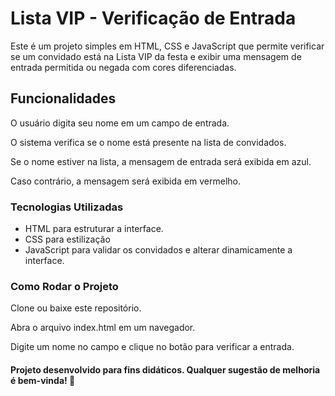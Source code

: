 <h1>Lista VIP - Verificação de Entrada </h1>

<p>Este é um projeto simples em HTML, CSS e JavaScript que permite verificar se um convidado está na Lista VIP da festa e exibir uma mensagem de entrada permitida ou negada com cores diferenciadas.</p>

<h2>Funcionalidades</h2>

<p>O usuário digita seu nome em um campo de entrada.</p>

<p>O sistema verifica se o nome está presente na lista de convidados.</p>

<p>Se o nome estiver na lista, a mensagem de entrada será exibida em azul.</p>

<p>Caso contrário, a mensagem será exibida em vermelho.</p>

<h3>Tecnologias Utilizadas</h3>
<ul>
  <li>HTML para estruturar a interface.</li>
  <li>CSS para estilização</li>
  <li>JavaScript para validar os convidados e alterar dinamicamente a interface.</li>
</ul>


<h3>Como Rodar o Projeto</h3>

<p>Clone ou baixe este repositório.</p>

<p>Abra o arquivo index.html em um navegador.</p>

<p>Digite um nome no campo e clique no botão para verificar a entrada.</p>

<h4>Projeto desenvolvido para fins didáticos. Qualquer sugestão de melhoria é bem-vinda! 🚀</h4>
